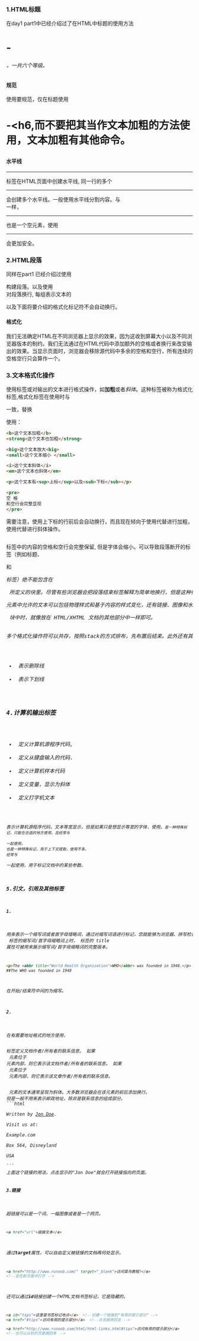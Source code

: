 ### 1.HTML标题
在day1 part1中已经介绍过了在HTML<body></body>中标题的使用方法<h1>-<h6>，一共六个等级。

#### 规范
使用要规范，仅在标题使用<h1>-<h6,而不要把其当作文本加粗的方法使用，文本加粗有其他命令。

#### 水平线
<hr>标签在HTML页面中创建水平线, 同一行的多个<hr>会创建多个水平线。一般使用水平线分割内容。与<br>一样，<hr>也是一个空元素，使用<hr>会更加安全。

### 2.HTML段落
同样在part1 已经介绍过使用<p></p>构建段落。以及使用<br>对段落换行, 每组表示文本的<p></p>以及下面将要介绍的格式化标记符不会自动换行。

#### 格式化
我们无法确定HTML在不同浏览器上显示的效果，因为这收到屏幕大小以及不同浏览器版本的制约。我们无法通过在HTML代码中添加额外的空格或者换行来改变输出的效果。当显示页面时，浏览器会移除源代码中多余的空格和空行，所有连续的空格空行只会算作一个。

### 3.文本格式化操作
使用标签<b></b>或<i></i>对输出的文本进行格式操作，如**加粗**或者*斜体*。这种标签被称为格式化标签,格式化标签在使用时与<p></p>一致，替换<p></p>使用：
```html
<b>这个文本加粗</b>
<strong>这个文本也加粗</strong>

<big>这个文本放大<big>
<small>这个文本缩小 </small>

<i>这个文本斜体</i>
<em>这个文本也斜体</em>

<p>这个文本有<sup>上标</sup>以及<sub>下标</sub></p> 

<pre>
空 格
和空行会完整显现
</pre>
```
需要注意，使用上下标的行前后会自动换行，而且现在倾向于使用<strong></strong>代替<b></b>进行加粗，使用<em></em>代替<i></i>进行斜体操作。
<pre></pre>标签中的内容的空格和空行会完整保留, 但是字体会缩小。可以导致段落断开的标签（例如标题、<p> 和 <address> 标签）绝不能包含在 <pre> 所定义的块里。尽管有些浏览器会把段落结束标签解释为简单地换行，但是这种行为在所有浏览器上并不都是一样的。<pre>元素中允许的文本可以包括物理样式和基于内容的样式变化，还有链接、图像和水平分隔线。当把其他标签（比如 <a> 标签）放到 <pre> 块中时，就像放在 HTML/XHTML 文档的其他部分中一样即可。
多个格式化操作符可以共存，按照stack的方式排布，先布置后结束。此外还有其他格式化控制符：
* <del></del> 表示删除线
* <ins></ins> 表示下划线

### 4.计算机输出标签
* <code></code> 定义计算机源程序代码,
* <kbd></kbd> 定义从键盘输入的代码.
* <samp></samp> 定义计算机样本代码
* <var></var> 定义变量，显示为斜体
* <tt></tt> 定义打字机文本

<code>表示计算机源程序代码，文本等宽显示，但是如果只是想显示等宽的字体，使用<tt>。<code>是一种特殊标记，只能在合适的地方使用，且经常与<pre>一起使用。
<samp>也是一种特殊标记，用于上下文提取，使用不多。
<var>经常与<code><pre>一起使用，用于标记文档中的某些参数。

### 5.引文，引用及其他标签
##### 1.<abbr>
<abbr>用来表示一个缩写词或者首字母错略词，通过对缩写词语进行标记，您就能够为浏览器、拼写检查程序、翻译系统以及搜索引擎分度器提供有用的信息。某些浏览器中，当您把鼠标移至带有 <abbr> 标签的缩写词/首字母缩略词上时，<abbr> 标签的 title 属性可被用来展示缩写词/首字母缩略词的完整版本。

```html
<p>The <abbr title="World Health Organization">WHO</abbr> was founded in 1948.</p>
##The WHO was founded in 1948
```
在开始/结束符中间的为缩写。

##### 2.<address>
在有需要地址格式的地方使用，<address> 标签定义文档作者/所有者的联系信息。
如果 <address> 元素位于 <body> 元素内部，则它表示该文档作者/所有者的联系信息。
如果 <address> 元素位于 <article> 元素内部，则它表示该文章作者/所有者的联系信息。
<address> 元素的文本通常呈现为斜体。大多数浏览器会在该元素的前后添加换行。
但是<addresss>一般不用来表示邮政地址，除非是联系信息的组成部分。
```html
<address>
Written by <a href="mailto:webmaster@example.com">Jon Doe</a>.<br> 
Visit us at:<br>
Example.com<br>
Box 564, Disneyland<br>
USA
</address>
```
上面这个链接的用法，点击显示的"Jon Doe"就会打开链接指向的页面。

##### 3.链接
超链接可以是一个词，一幅图像或者是一个网页。
```html
<a href="url">链接文本</a>
```
通过**target**属性，可以自由定义被链接的文档再何处显示。
```html
<a href="http://www.runoob.com/" target="_blank">访问菜鸟教程!</a> 
<!--会在新页面中打开 -->
```
还可以通过**id**链接创建一个HTML文档书签标记，它是隐藏的。
```html
<a id="tips">这里是书签标记地点</a>  <!--创建一个链接到“有用的提示部分” -->
<a href="#tips">访问有用的提示部分</a>  <!--点击跳转回去 -->

<a href="http://www.runoob.com/html/html-links.html#tips">访问有用的提示部分</a>
<!--也可以从别的页面跳回来 -->
```
